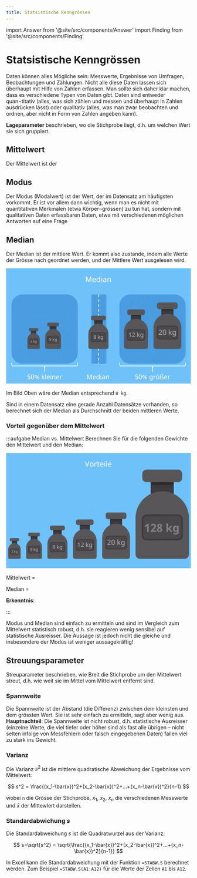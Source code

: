 ```yaml
---
title: Statsistische Kenngrössen
---
```


import Answer from '@site/src/components/Answer'
import Finding from '@site/src/components/Finding'

# Statsistische Kenngrössen

Daten können alles Mögliche sein: Messwerte, Ergebnisse von Umfragen, Beobachtungen und Zählungen. Nicht alle diese Daten lassen sich überhaupt mit Hilfe von Zahlen erfassen. Man sollte sich daher klar machen, dass es verschiedene Typen von Daten gibt. Daten sind entweder quan¬titativ (alles, was sich zählen und messen und überhaupt in Zahlen ausdrücken lässt) oder qualitativ (alles, was man zwar beobachten und ordnen, aber nicht in Form von Zahlen angeben kann).

**Lageparameter** beschrieben, wo die Stichprobe liegt, d.h. um welchen Wert sie sich gruppiert.


## Mittelwert

Der Mittelwert ist der 

## Modus
Der Modus   (Modalwert) ist der Wert, der im Datensatz am häufigsten vorkommt. Er ist vor allem dann wichtig, wenn man es nicht mit quantitativen Merkmalen (etwa Körper¬grössen) zu tun hat, sondern mit qualitativen Daten erfassbaren Daten, etwa mit verschiedenen möglichen Antworten auf eine Frage

## Median

Der Median ist der mittlere Wert. Er kommt also zustande, indem alle Werte der Grösse nach geordnet werden, und der Mittlere Wert ausgelesen wird.

![--width=400px](images/median.png)

Im Bild Oben wäre der Median entsprechend `8 kg`.

Sind in einem Datensatz eine gerade Anzahl Datensätze vorhanden, so berechnet sich der Median als Durchschnitt der beiden mittleren Werte.

### Vorteil gegenüber dem Mittelwert

:::aufgabe Median vs. Mittelwert
Berechnen Sie für die folgenden Gewichte den Mittelwert und den Median:

![--width=400px](images/median-vs-mean.png)

<Answer type="text" webKey="66a5bc47-d8f1-463a-ac25-692808c31beb" >

Mittelwert =

Median =

**Erkenntnis**:

</Answer>

:::

<Finding title="Erkenntnisse">

Modus und Median sind einfach zu ermitteln und sind im Vergleich zum Mittelwert statistisch robust, d.h. sie reagieren wenig sensibel auf statistische Ausreisser. Die Aussage ist jedoch nicht die gleiche und insbesondere der Modus ist weniger aussagekräftig!

</Finding>

## Streuungsparameter
Streuparameter beschrieben, wie Breit die Stichprobe um den Mittelwert streut, d.h. wie weit sie im Mittel vom Mittelwert entfernt sind.

### Spannweite
Die Spannweite ist der Abstand (die Differenz) zwischen dem kleinsten und dem grössten Wert. Sie ist sehr einfach zu ermitteln, sagt aber wenig aus. **Hauptnachteil**: Die Spannweite ist nicht robust, d.h. statistische Ausreisser (einzelne Werte, die viel tiefer oder höher sind als fast alle übrigen – nicht selten infolge von Messfehlern oder falsch eingegebenen Daten) fallen viel zu stark ins Gewicht.

### Varianz

Die Varianz $s^2$ ist die mittlere quadratische Abweichung der Ergebnisse vom Mittelwert:

$$
s^2 = \frac{(x_1-\bar{x})^2+(x_2-\bar{x})^2+...+(x_n-\bar{x})^2}{n-1}
$$

wobei `n` die Grösse der Stichprobe, $x_1$, $x_2$, $x_n$ die verschiedenen Messwerte und $\bar{x}$ der Mittewlert darstellen.

### Standardabwichung $s$

Die Standardabweichung $s$ ist die Quadratwurzel aus der Varianz:

$$
s=\sqrt{s^2} = \sqrt{\frac{(x_1-\bar{x})^2+(x_2-\bar{x})^2+...+(x_n-\bar{x})^2}{n-1}}
$$

In Excel kann die Standardabweichung mit der Funktion `=STABW.S` berechnet werden. Zum Beispiel  `=STABW.S(A1:A12)` für die Werte der Zellen `A1` bis `A12`.

<Answer type="text" webKey="e9f2584b-ef06-447b-8079-3bc23d924005" />